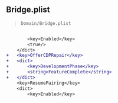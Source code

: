 ## Bridge.plist

> `Domain/Bridge.plist`

```diff

 		<key>Enabled</key>
 		<true/>
 	</dict>
+	<key>OfferCDPRepair</key>
+	<dict>
+		<key>DevelopmentPhase</key>
+		<string>FeatureComplete</string>
+	</dict>
 	<key>ResumePairing</key>
 	<dict>
 		<key>Enabled</key>

```
